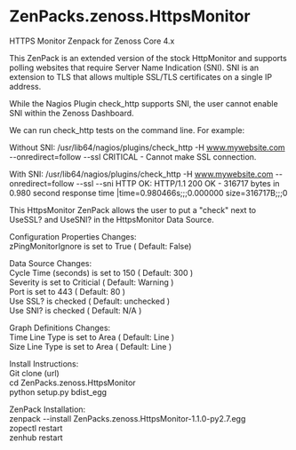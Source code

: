 # ZenPacks.zenoss.HttpsMonitor
HTTPS Monitor Zenpack for Zenoss Core 4.x

This ZenPack is an extended version of the stock HttpMonitor and supports polling websites that require Server Name Indication (SNI). SNI is an extension to TLS that allows multiple SSL/TLS certificates on a single IP address.

While the Nagios Plugin check_http supports SNI, the user cannot enable SNI within the Zenoss Dashboard.

We can run check_http tests on the command line. For example:

Without SNI:
/usr/lib64/nagios/plugins/check_http -H www.mywebsite.com --onredirect=follow --ssl
CRITICAL - Cannot make SSL connection.

With SNI: 
/usr/lib64/nagios/plugins/check_http -H www.mywebsite.com --onredirect=follow --ssl --sni
HTTP OK: HTTP/1.1 200 OK - 316717 bytes in 0.980 second response time |time=0.980466s;;;0.000000 size=316717B;;;0

This HttpsMonitor ZenPack allows the user to put a "check" next to UseSSL? and UseSNI? in the HttpsMonitor Data Source.

Configuration Properties Changes: \
zPingMonitorIgnore is set to True ( Default: False)

Data Source Changes: \
Cycle Time (seconds) is set to 150 ( Default: 300 ) \
Severity is set to Criticial ( Default: Warning ) \
Port is set to 443 ( Default: 80 ) \
Use SSL? is checked ( Default: unchecked ) \
Use SNI? is checked ( Default: N/A ) 

Graph Definitions Changes: \
Time Line Type is set to Area ( Default: Line ) \
Size Line Type is set to Area ( Default: Line ) 

Install Instructions: \
Git clone (url) \
cd ZenPacks.zenoss.HttpsMonitor \
python setup.py bdist_egg

ZenPack Installation: \
zenpack --install ZenPacks.zenoss.HttpsMonitor-1.1.0-py2.7.egg \
zopectl restart \
zenhub restart

